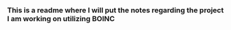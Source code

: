 ### This is a readme where I will put the notes regarding the project I am working on utilizing BOINC
